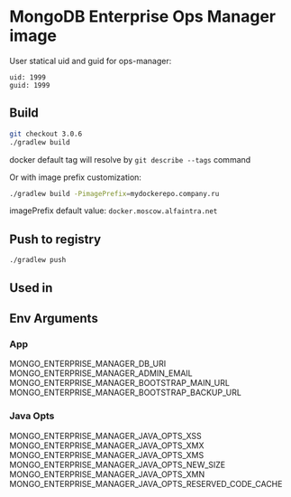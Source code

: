 # MongoDB Enterprise Ops Manager image

User statical uid and guid for ops-manager:

    uid: 1999
    guid: 1999

## Build

```bash
git checkout 3.0.6
./gradlew build
```

docker default tag will resolve by `git describe --tags` command

Or with image prefix customization:

```bash
./gradlew build -PimagePrefix=mydockerepo.company.ru
```

imagePrefix default value: `docker.moscow.alfaintra.net`

## Push to registry

```
./gradlew push
```

## Used in

## Env Arguments
### App
MONGO_ENTERPRISE_MANAGER_DB_URI
MONGO_ENTERPRISE_MANAGER_ADMIN_EMAIL
MONGO_ENTERPRISE_MANAGER_BOOTSTRAP_MAIN_URL
MONGO_ENTERPRISE_MANAGER_BOOTSTRAP_BACKUP_URL
### Java Opts
MONGO_ENTERPRISE_MANAGER_JAVA_OPTS_XSS
MONGO_ENTERPRISE_MANAGER_JAVA_OPTS_XMX
MONGO_ENTERPRISE_MANAGER_JAVA_OPTS_XMS
MONGO_ENTERPRISE_MANAGER_JAVA_OPTS_NEW_SIZE
MONGO_ENTERPRISE_MANAGER_JAVA_OPTS_XMN
MONGO_ENTERPRISE_MANAGER_JAVA_OPTS_RESERVED_CODE_CACHE
